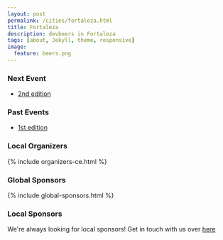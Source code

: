 ```yaml
---
layout: post
permalink: /cities/fortaleza.html
title: Fortaleza
description: devbeers in Fortaleza
tags: [about, Jekyll, theme, responsive]
image:
  feature: beers.png
---
```


### Next Event
* <a href="http://www.eventick.com.br/devbeers-ce-2" target="_blank">2nd edition</a>

### Past Events
* <a href="http://www.eventick.com.br/devbeers-ce-1" target="_blank">1st edition</a>

### Local Organizers
{% include organizers-ce.html %}

### Global Sponsors
{% include global-sponsors.html %}

### Local Sponsors


We're always looking for local sponsors! Get in touch with us over [here](mailto:contact@devbeers.io)
